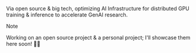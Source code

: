 Via open source & big tech, optimizing AI Infrastructure for distributed GPU training & inference to accelerate GenAI research.


> [!NOTE]
> Working on an open source project & a personal project; I'll showcase them here soon! 🍿🤗
